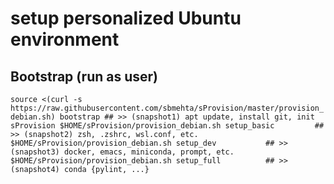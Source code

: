 # setup personalized Ubuntu environment

## Bootstrap (run as user)
`
source <(curl -s https://raw.githubusercontent.com/sbmehta/sProvision/master/provision_debian.sh) bootstrap
                                                         ## >> (snapshot1) apt update, install git, init sProvision
$HOME/sProvision/provision_debian.sh setup_basic         ## >> (snapshot2) zsh, .zshrc, wsl.conf, etc.
$HOME/sProvision/provision_debian.sh setup_dev           ## >> (snapshot3) docker, emacs, miniconda, prompt, etc.
$HOME/sProvision/provision_debian.sh setup_full          ## >> (snapshot4) conda {pylint, ...}
`
